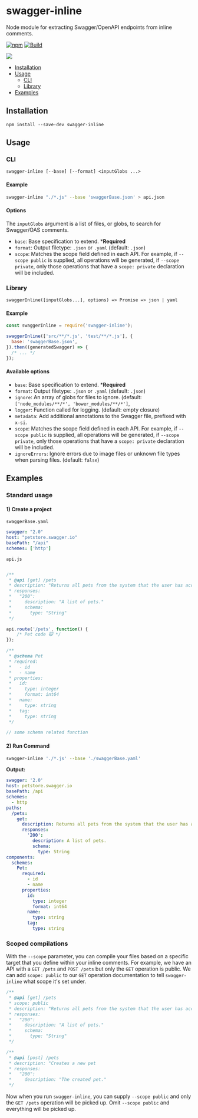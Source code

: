 # swagger-inline

Node module for extracting Swagger/OpenAPI endpoints from inline comments.

[![npm](https://img.shields.io/npm/v/swagger-inline)](https://npm.im/swagger-inline) [![Build](https://github.com/readmeio/swagger-inline/workflows/Node%20CI/badge.svg)](https://github.com/readmeio/swagger-inline)

[![](https://d3vv6lp55qjaqc.cloudfront.net/items/1M3C3j0I0s0j3T362344/Untitled-2.png)](https://readme.io)

* [Installation](#installation)
* [Usage](#usage)
  * [CLI](#cli)
  * [Library](#library)
* [Examples](#examples)

## Installation

```
npm install --save-dev swagger-inline
```

## Usage
### CLI
```
swagger-inline [--base] [--format] <inputGlobs ...>
```

#### Example

```bash
swagger-inline "./*.js" --base 'swaggerBase.json' > api.json
```

#### Options
The `inputGlobs` argument is a list of files, or globs, to search for Swagger/OAS comments.

- `base`: Base specification to extend. ***Required**
- `format`: Output filetype: `.json` or `.yaml` (default: `.json`)
- `scope`: Matches the scope field defined in each API. For example, if `--scope public` is supplied, all operations will be generated, if `--scope private`, only those operations that have a `scope: private` declaration will be included.

### Library

```
swaggerInline([inputGlobs...], options) => Promise => json | yaml
```

#### Example

```js
const swaggerInline = require('swagger-inline');

swaggerInline(['src/**/*.js', 'test/**/*.js'], {
  base: 'swaggerBase.json',
}).then((generatedSwagger) => {
  /* ... */
});
```

#### Available options
- `base`: Base specification to extend. ***Required**
- `format`: Output filetype: `.json` or `.yaml` (default: `.json`)
- `ignore`: An array of globs for files to ignore. (default: `['node_modules/**/*', 'bower_modules/**/*']`,
- `logger`: Function called for logging. (default: empty closure)
- `metadata`: Add additional annotations to the Swagger file, prefixed with `x-si`.
- `scope`: Matches the scope field defined in each API. For example, if `--scope public` is supplied, all operations will be generated, if `--scope private`, only those operations that have a `scope: private` declaration will be included.
- `ignoreErrors`: Ignore errors due to image files or unknown file types when parsing files. (default: `false`)

## Examples
### Standard usage
#### 1) Create a project

`swaggerBase.yaml`

```yaml
swagger: "2.0"
host: "petstore.swagger.io"
basePath: "/api"
schemes: ['http']
 ```

`api.js`

```js

/**
 * @api [get] /pets
 * description: "Returns all pets from the system that the user has access to"
 * responses:
 *   "200":
 *     description: "A list of pets."
 *     schema:
 *       type: "String"
 */

api.route('/pets', function() {
    /* Pet code 😺 */
});

/**
 * @schema Pet
 * required:
 *   - id
 *   - name
 * properties:
 *   id:
 *     type: integer
 *     format: int64
 *   name:
 *     type: string
 *   tag:
 *     type: string
 */

// some schema related function

```

#### 2) Run Command

```bash
swagger-inline './*.js' --base './swaggerBase.yaml'
```

**Output:**

```yaml
swagger: '2.0'
host: petstore.swagger.io
basePath: /api
schemes:
  - http
paths:
  /pets:
    get:
      description: Returns all pets from the system that the user has access to
      responses:
        '200':
          description: A list of pets.
          schema:
            type: String
components:
  schemes:
    Pet:
      required:
        - id
        - name
      properties:
        id:
          type: integer
          format: int64
        name:
          type: string
        tag:
          type: string
```

### Scoped compilations
With the `--scope` parameter, you can compile your files based on a specific target that you define within your inline comments. For example, we have an API with a `GET /pets` and `POST /pets` but only the `GET` operation is public. We can add `scope: public` to our `GET` operation documentation to tell `swagger-inline` what scope it's set under.

```js
/**
 * @api [get] /pets
 * scope: public
 * description: "Returns all pets from the system that the user has access to"
 * responses:
 *   "200":
 *     description: "A list of pets."
 *     schema:
 *       type: "String"
 */

/**
 * @api [post] /pets
 * description: "Creates a new pet
 * responses:
 *   "200":
 *     description: "The created pet."
 */
 ```

Now when you run `swagger-inline`, you can supply `--scope public` and only the `GET /pets` operation will be picked up. Omit `--scope public` and everything will be picked up.

